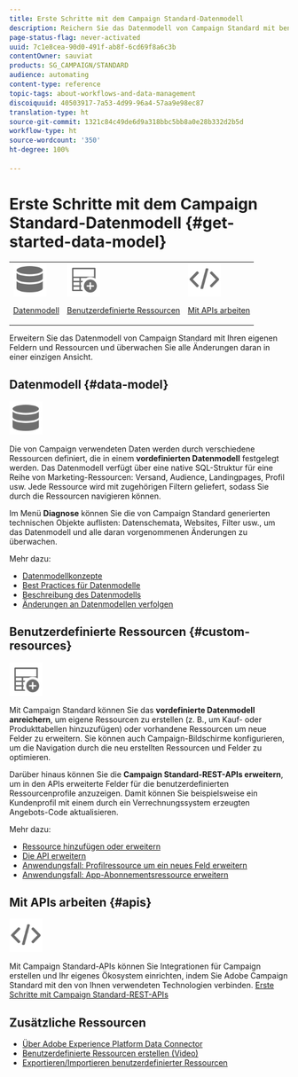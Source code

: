 ```yaml
---
title: Erste Schritte mit dem Campaign Standard-Datenmodell
description: Reichern Sie das Datenmodell von Campaign Standard mit benutzerdefinierten Feldern und Ressourcen an und erweitern Sie REST-APIs, um erweiterte Felder sichtbar zu machen.
page-status-flag: never-activated
uuid: 7c1e8cea-90d0-491f-ab8f-6cd69f8a6c3b
contentOwner: sauviat
products: SG_CAMPAIGN/STANDARD
audience: automating
content-type: reference
topic-tags: about-workflows-and-data-management
discoiquuid: 40503917-7a53-4d99-96a4-57aa9e98ec87
translation-type: ht
source-git-commit: 1321c84c49de6d9a318bbc5bb8a0e28b332d2b5d
workflow-type: ht
source-wordcount: '350'
ht-degree: 100%

---
```



# Erste Schritte mit dem Campaign Standard-Datenmodell {#get-started-data-model}

<table>
<tr>
<td><img src="assets/do-not-localize/icon_datamodel.svg" width="60px"><p><a href="#data-model">Datenmodell</a></p></td>
<td><img src="assets/do-not-localize/icon_custom.svg" width="60px"><p><a href="#custom-resources">Benutzerdefinierte Ressourcen</a></p></td><td><img src="assets/do-not-localize/icon_api.svg" width="60px"><p><a href="#custom-resources">Mit APIs arbeiten</a></p></td></tr>
</table>

Erweitern Sie das Datenmodell von Campaign Standard mit Ihren eigenen Feldern und Ressourcen und überwachen Sie alle Änderungen daran in einer einzigen Ansicht.

## Datenmodell {#data-model}

<img src="assets/do-not-localize/icon_datamodel.svg" width="60px">

Die von Campaign verwendeten Daten werden durch verschiedene Ressourcen definiert, die in einem **vordefinierten Datenmodell** festgelegt werden. Das Datenmodell verfügt über eine native SQL-Struktur für eine Reihe von Marketing-Ressourcen: Versand, Audience, Landingpages, Profil usw. Jede Ressource wird mit zugehörigen Filtern geliefert, sodass Sie durch die Ressourcen navigieren können.

Im Menü **Diagnose** können Sie die von Campaign Standard generierten technischen Objekte auflisten: Datenschemata, Websites, Filter usw., um das Datenmodell und alle daran vorgenommenen Änderungen zu überwachen.

Mehr dazu:

* [Datenmodellkonzepte](../../developing/using/data-model-concepts.md)
* [Best Practices für Datenmodelle](../../developing/using/data-model-best-practices.md)
* [Beschreibung des Datenmodells](../../developing/using/datamodel-introduction.md)
* [Änderungen an Datenmodellen verfolgen](../../developing/using/monitoring-data-model-changes.md)

## Benutzerdefinierte Ressourcen {#custom-resources}

<img src="assets/do-not-localize/icon_custom.svg" width="60px">

Mit Campaign Standard können Sie das **vordefinierte Datenmodell anreichern**, um eigene Ressourcen zu erstellen (z. B., um Kauf- oder Produkttabellen hinzuzufügen) oder vorhandene Ressourcen um neue Felder zu erweitern. Sie können auch Campaign-Bildschirme konfigurieren, um die Navigation durch die neu erstellten Ressourcen und Felder zu optimieren.

Darüber hinaus können Sie die **Campaign Standard-REST-APIs erweitern**, um in den APIs erweiterte Felder für die benutzerdefinierten Ressourcenprofile anzuzeigen. Damit können Sie beispielsweise ein Kundenprofil mit einem durch ein Verrechnungssystem erzeugten Angebots-Code aktualisieren.

Mehr dazu:

* [Ressource hinzufügen oder erweitern](../../developing/using/key-steps-to-add-a-resource.md)
* [Die API erweitern](../../developing/using/about-extending-the-api.md)
* [Anwendungsfall: Profilressource um ein neues Feld erweitern](../../developing/using/extending-the-profile-resource-with-a-new-field.md)
* [Anwendungsfall: App-Abonnementsressource erweitern](../../developing/using/extending-the-subscriptions-to-an-application-resource.md)

## Mit APIs arbeiten {#apis}

<img src="assets/do-not-localize/icon_api.svg" width="60px">

Mit Campaign Standard-APIs können Sie Integrationen für Campaign erstellen und Ihr eigenes Ökosystem einrichten, indem Sie Adobe Campaign Standard mit den von Ihnen verwendeten Technologien verbinden. [Erste Schritte mit Campaign Standard-REST-APIs](../../api/using/get-started-apis.md)

## Zusätzliche Ressourcen

* [Über Adobe Experience Platform Data Connector](../../developing/using/aep-about-data-connector.md)
* [Benutzerdefinierte Ressourcen erstellen (Video)](https://docs.adobe.com/content/help/de-DE/campaign-standard-learn/tutorials/developing/custom-resources-develop/creating-custom-resources.html)
* [Exportieren/Importieren benutzerdefinierter Ressourcen](https://helpx.adobe.com/de/campaign/kb/acs-get-started-with-cusres.html)
